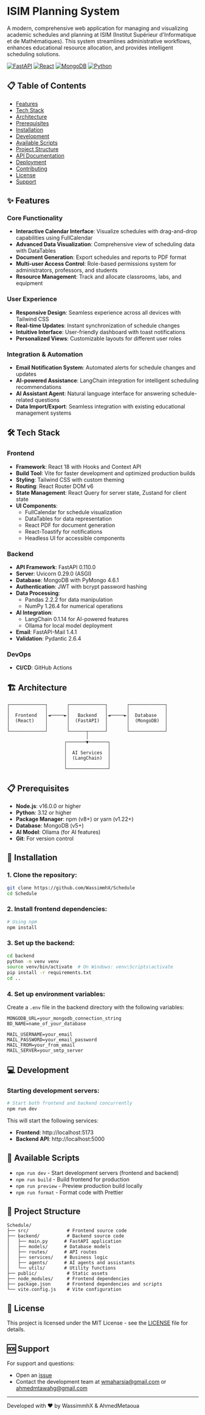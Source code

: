 # ISIM Planning System

A modern, comprehensive web application for managing and visualizing academic schedules and planning at ISIM (Institut Supérieur d'Informatique et de Mathématiques). This system streamlines administrative workflows, enhances educational resource allocation, and provides intelligent scheduling solutions.


[![FastAPI](https://img.shields.io/badge/FastAPI-0.110.0-009688.svg)](https://fastapi.tiangolo.com/)
[![React](https://img.shields.io/badge/React-18.0.0-61DAFB.svg)](https://reactjs.org/)
[![MongoDB](https://img.shields.io/badge/MongoDB-4.6.1-47A248.svg)](https://www.mongodb.com/)
[![Python](https://img.shields.io/badge/Python-3.12-3776AB.svg)](https://www.python.org/)

## 📋 Table of Contents

- [Features](#-features)
- [Tech Stack](#-tech-stack)
- [Architecture](#-architecture)
- [Prerequisites](#-prerequisites)
- [Installation](#-installation)
- [Development](#-development)
- [Available Scripts](#-available-scripts)
- [Project Structure](#-project-structure)
- [API Documentation](#-api-documentation)
- [Deployment](#-deployment)
- [Contributing](#-contributing)
- [License](#-license)
- [Support](#-support)

## ✨ Features

### Core Functionality
- **Interactive Calendar Interface**: Visualize schedules with drag-and-drop capabilities using FullCalendar
- **Advanced Data Visualization**: Comprehensive view of scheduling data with DataTables
- **Document Generation**: Export schedules and reports to PDF format
- **Multi-user Access Control**: Role-based permissions system for administrators, professors, and students
- **Resource Management**: Track and allocate classrooms, labs, and equipment

### User Experience
- **Responsive Design**: Seamless experience across all devices with Tailwind CSS
- **Real-time Updates**: Instant synchronization of schedule changes
- **Intuitive Interface**: User-friendly dashboard with toast notifications
- **Personalized Views**: Customizable layouts for different user roles

### Integration & Automation
- **Email Notification System**: Automated alerts for schedule changes and updates
- **AI-powered Assistance**: LangChain integration for intelligent scheduling recommendations
- **AI Assistant Agent**: Natural language interface for answering schedule-related questions
- **Data Import/Export**: Seamless integration with existing educational management systems

## 🛠️ Tech Stack

### Frontend
- **Framework**: React 18 with Hooks and Context API
- **Build Tool**: Vite for faster development and optimized production builds
- **Styling**: Tailwind CSS with custom theming
- **Routing**: React Router DOM v6
- **State Management**: React Query for server state, Zustand for client state
- **UI Components**:
  - FullCalendar for schedule visualization
  - DataTables for data representation
  - React PDF for document generation
  - React-Toastify for notifications
  - Headless UI for accessible components

### Backend
- **API Framework**: FastAPI 0.110.0
- **Server**: Uvicorn 0.29.0 (ASGI)
- **Database**: MongoDB with PyMongo 4.6.1
- **Authentication**: JWT with bcrypt password hashing
- **Data Processing**:
  - Pandas 2.2.2 for data manipulation
  - NumPy 1.26.4 for numerical operations
- **AI Integration**:
  - LangChain 0.1.14 for AI-powered features
  - Ollama for local model deployment
- **Email**: FastAPI-Mail 1.4.1
- **Validation**: Pydantic 2.6.4

### DevOps
- **CI/CD**: GitHub Actions

## 🏗️ Architecture

```
┌─────────────┐       ┌─────────────┐       ┌─────────────┐
│             │       │             │       │             │
│  Frontend   │◄─────►│   Backend   │◄─────►│  Database   │
│  (React)    │       │  (FastAPI)  │       │  (MongoDB)  │
│             │       │             │       │             │
└─────────────┘       └──────┬──────┘       └─────────────┘
                             │
                     ┌───────▼───────┐
                     │               │
                     │  AI Services  │
                     │  (LangChain)  │
                     │               │
                     └───────────────┘
```

## 📋 Prerequisites

- **Node.js**: v16.0.0 or higher
- **Python**: 3.12 or higher
- **Package Manager**: npm (v8+) or yarn (v1.22+)
- **Database**: MongoDB (v5+)
- **AI Model**: Ollama (for AI features)
- **Git**: For version control

## 🚀 Installation

### 1. Clone the repository:
```bash
git clone https://github.com/WassimmhX/Schedule
cd Schedule
```

### 2. Install frontend dependencies:
```bash
# Using npm
npm install
```

### 3. Set up the backend:
```bash
cd backend
python -m venv venv
source venv/bin/activate  # On Windows: venv\Scripts\activate
pip install -r requirements.txt
cd ..
```

### 4. Set up environment variables:
Create a `.env` file in the backend directory with the following variables:
```
MONGODB_URL=your_mongodb_connection_string
BD_NAME=name_of_your_database

MAIL_USERNAME=your_email
MAIL_PASSWORD=your_email_password
MAIL_FROM=your_from_email
MAIL_SERVER=your_smtp_server
```

## 💻 Development

### Starting development servers:

```bash
# Start both frontend and backend concurrently
npm run dev
```

This will start the following services:
- **Frontend**: http://localhost:5173
- **Backend API**: http://localhost:5000


## 📜 Available Scripts

- `npm run dev` - Start development servers (frontend and backend)
- `npm run build` - Build frontend for production
- `npm run preview` - Preview production build locally
- `npm run format` - Format code with Prettier

## 📁 Project Structure

```
Schedule/
├── src/              # Frontend source code
├── backend/          # Backend source code
│   ├── main.py      # FastAPI application
│   ├── models/      # Database models
│   ├── routes/      # API routes
│   ├── services/    # Business logic
│   ├── agents/      # AI agents and assistants
│   └── utils/       # Utility functions
├── public/           # Static assets
├── node_modules/     # Frontend dependencies
├── package.json      # Frontend dependencies and scripts
└── vite.config.js    # Vite configuration
```

## 📄 License

This project is licensed under the MIT License - see the [LICENSE](LICENSE) file for details.

## 🆘 Support

For support and questions:
- Open an [issue](https://github.com/username/ISIM-Planning-System/issues)
- Contact the development team at wmaharsia@gmail.com or ahmedmtawahg@gmail.com
---

Developed with ❤️ by WassimmhX & AhmedMetaoua
